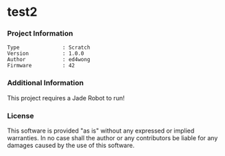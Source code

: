 test2
================



### Project Information
```
Type              : Scratch
Version           : 1.0.0
Author            : ed4wong
Firmware          : 42
```

### Additional Information
This project requires a Jade Robot to run!

### License
This software is provided "as is" without any expressed or implied warranties.  In no case shall the author or any contributors be liable for any damages caused by the use of this software.

